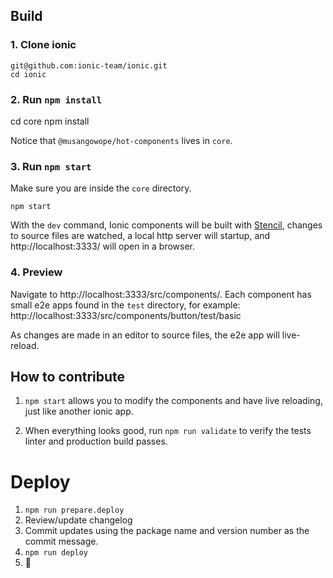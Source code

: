 ## Build

### 1. Clone ionic

    git@github.com:ionic-team/ionic.git
    cd ionic

### 2. Run `npm install`

cd core
npm install

Notice that `@musangowope/hot-components` lives in `core`.

### 3. Run `npm start`

Make sure you are inside the `core` directory.

    npm start

With the `dev` command, Ionic components will be built with [Stencil](https://stenciljs.com/), changes to source files are watched, a local http server will startup, and http://localhost:3333/ will open in a browser.

### 4. Preview

Navigate to http://localhost:3333/src/components/. Each component has small e2e apps found in the `test` directory, for example: http://localhost:3333/src/components/button/test/basic

As changes are made in an editor to source files, the e2e app will live-reload.

## How to contribute

1. `npm start` allows you to modify the components and have live reloading, just like another ionic app.

2. When everything looks good, run `npm run validate` to verify the tests linter and production build passes.

# Deploy

1. `npm run prepare.deploy`
2. Review/update changelog
3. Commit updates using the package name and version number as the commit message.
4. `npm run deploy`
5. :tada:
